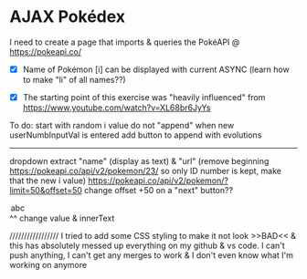 # AJAX Pokédex

I need to create a page that imports & queries the PokéAPI @ https://pokeapi.co/


- [X] Name of Pokémon [i] can be displayed with current ASYNC (learn how to make "li" of all names??)
- [X] The starting point of this exercise was "heavily influenced" from https://www.youtube.com/watch?v=XL68br6JyYs






To do:
start with random i value
do not "append" when new userNumbInputVal is entered
add button to append with evolutions

_____
dropdown
extract "name" (display as text) & "url" (remove beginning https://pokeapi.co/api/v2/pokemon/23/ so only ID number is kept, make that the new i value)
https://pokeapi.co/api/v2/pokemon/?limit=50&offset=50
change offset +50 on a "next" button??

<option value="abc">abc</option>
^^ change value & innerText

/////////////////
I tried to add some CSS styling to make it not look >>BAD<< & this has absolutely messed up everything on my github & vs code. I can't push anything, I can't get any merges to work & I don't even know what I'm working on anymore
